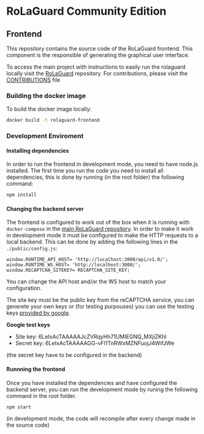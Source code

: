 # RoLaGuard Community Edition

## Frontend

This repository contains the source code of the RoLaGuard frontend. This component is the responsible of generating the graphical user interface.

To access the main project with instructions to easily run the rolaguard locally visit the [RoLaGuard](https://github.com/Argeniss-Software/rolaguard) repository. For contributions, please visit the [CONTRIBUTIONS](https://github.com/Argeniss-Software/rolaguard/blob/master/CONTRIBUTIONS.md) file

### Building the docker image

To build the docker image locally:

```bash
docker build -t rolaguard-frontend
```

### Development Enviroment

#### Installing dependencies
In order to run the frontend in development mode, you need to have node.js installed. The first time you run the code you need to install all dependencies, this is done by running (in the root folder) the following command:
```bash
npm install
```

#### Changing the backend server
The frontend is configured to work out of the box when it is running with `docker-compose` in the [main RoLaGuard repository](https://github.com/Argeniss-Software/rolaguard). In order to make it work in development mode it must be configured to make the HTTP requests to a local backend. This can be done by adding the following lines in the `./public/config.js`:

```
window.RUNTIME_API_HOST= 'http://localhost:3000/api/v1.0/';
window.RUNTIME_WS_HOST= 'http://localhost:3000/';
window.RECAPTCHA_SITEKEY= RECAPTCHA_SITE_KEY;
```
You can change the API host and/or the WS host to match your configuration.

The site key must be the public key from the reCAPTCHA service, you can generete your own keys or (for testing purpouses) you can use the testing keys [provided by google](https://developers.google.com/recaptcha/docs/faq#id-like-to-run-automated-tests-with-recaptcha.-what-should-i-do).

**Google test keys**
- Site key: 6LeIxAcTAAAAAJcZVRqyHh71UMIEGNQ_MXjiZKhI
- Secret key: 6LeIxAcTAAAAAGG-vFI1TnRWxMZNFuojJ4WifJWe

(the secret key have to be configured in the backend)

#### Runnning the frontend
Once you have installed the dependencies and have configured the backend server, you can run the development mode by runing the following command in the root folder.
```bash
npm start
```
(in development mode, the code will recompile after every change made in the source code)

